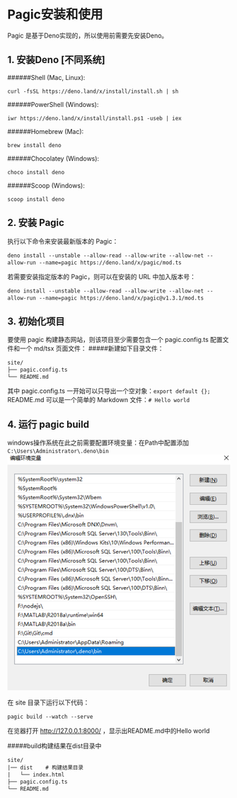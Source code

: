 # Pagic安装和使用
Pagic 是基于Deno实现的，所以使用前需要先安装Deno。

## 1. 安装Deno [不同系统]
######Shell (Mac, Linux):
```
curl -fsSL https://deno.land/x/install/install.sh | sh
```
######PowerShell (Windows):
```
iwr https://deno.land/x/install/install.ps1 -useb | iex
```
######Homebrew (Mac):
```
brew install deno
```
######Chocolatey (Windows):
```
choco install deno
```
######Scoop (Windows):
```
scoop install deno
```

## 2. 安装 Pagic
执行以下命令来安装最新版本的 Pagic：
```
deno install --unstable --allow-read --allow-write --allow-net --allow-run --name=pagic https://deno.land/x/pagic/mod.ts
```

若需要安装指定版本的 Pagic，则可以在安装的 URL 中加入版本号：
```
deno install --unstable --allow-read --allow-write --allow-net --allow-run --name=pagic https://deno.land/x/pagic@v1.3.1/mod.ts
```

## 3. 初始化项目
要使用 pagic 构建静态网站，则该项目至少需要包含一个 pagic.config.ts 配置文件和一个 md/tsx 页面文件：
#####新建如下目录文件：
```
site/
├── pagic.config.ts
└── README.md
```
其中 pagic.config.ts 一开始可以只导出一个空对象：```export default {};```
README.md 可以是一个简单的 Markdown 文件：```# Hello world```

## 4. 运行 pagic build
windows操作系统在此之前需要配置环境变量：在Path中配置添加```C:\Users\Administrator\.deno\bin```
![path](./assets/path.png)

在 site 目录下运行以下代码：
```
pagic build --watch --serve
```
在览器打开 http://127.0.0.1:8000/ ，显示出README.md中的Hello world


#####build构建结果在dist目录中
```
site/
|── dist    # 构建结果目录
|   └── index.html
├── pagic.config.ts
└── README.md
```
